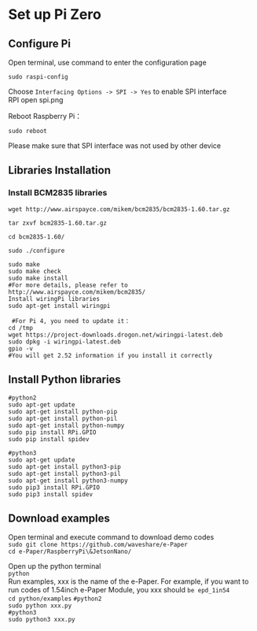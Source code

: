 # Set up Pi Zero
## Configure Pi
Open terminal, use command to enter the configuration page  
``` 
sudo raspi-config 
```  
Choose `Interfacing Options -> SPI -> Yes`  to enable SPI interface  
RPI open spi.png

Reboot Raspberry Pi：
``` 
sudo reboot 
```  
Please make sure that SPI interface was not used by other device

## Libraries Installation
### Install BCM2835 libraries
``` 
wget http://www.airspayce.com/mikem/bcm2835/bcm2835-1.60.tar.gz 
```  

``` 
tar zxvf bcm2835-1.60.tar.gz 
```  

``` 
cd bcm2835-1.60/ 
```  

``` 
sudo ./configure 
```

``` sudo make ```  
``` sudo make check ```  
``` sudo make install ```  
``` #For more details, please refer to http://www.airspayce.com/mikem/bcm2835/ ```  
``` Install wiringPi libraries ```  
``` sudo apt-get install wiringpi ```  

``` #For Pi 4, you need to update it：```  
``` cd /tmp ```  
``` wget https://project-downloads.drogon.net/wiringpi-latest.deb ```    
``` sudo dpkg -i wiringpi-latest.deb ```    
``` gpio -v ```   
``` #You will get 2.52 information if you install it correctly ```   

## Install Python libraries
``` #python2 ```  
``` sudo apt-get update ```    
``` sudo apt-get install python-pip ```   
``` sudo apt-get install python-pil ```    
``` sudo apt-get install python-numpy ```    
``` sudo pip install RPi.GPIO ```    
``` sudo pip install spidev ```  

``` #python3 ```     
``` sudo apt-get update ```    
``` sudo apt-get install python3-pip ```     
``` sudo apt-get install python3-pil ```    
``` sudo apt-get install python3-numpy ```    
``` sudo pip3 install RPi.GPIO ```    
``` sudo pip3 install spidev ```    

## Download examples
Open terminal and execute command to download demo codes  
``` sudo git clone https://github.com/waveshare/e-Paper ```   
``` cd e-Paper/RaspberryPi\&JetsonNano/ ```    


Open up the python terminal  
` python `  
Run examples, xxx is the name of the e-Paper. For example, if you want to run codes of 1.54inch e-Paper Module, you xxx should ` be epd_1in54 `  
` cd python/examples ` 
` #python2 `  
` sudo python xxx.py `  
` #python3 `  
` sudo python3 xxx.py `  
